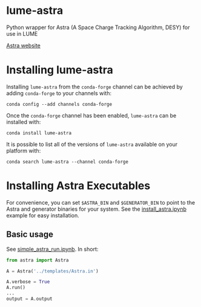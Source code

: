 # lume-astra
Python wrapper for Astra (A Space Charge Tracking Algorithm, DESY) for use in LUME

[Astra website](http://www.desy.de/~mpyflo/)


Installing lume-astra
=====================

Installing `lume-astra` from the `conda-forge` channel can be achieved by adding `conda-forge` to your channels with:

```
conda config --add channels conda-forge
```

Once the `conda-forge` channel has been enabled, `lume-astra` can be installed with:

```
conda install lume-astra
```

It is possible to list all of the versions of `lume-astra` available on your platform with:

```
conda search lume-astra --channel conda-forge

```


Installing Astra Executables
=====================

For convenience, you can set `$ASTRA_BIN` and `$GENERATOR_BIN` to point to the Astra and generator binaries for your system. See the [install_astra.ipynb](./examples/install_astra.ipynb) example for easy installation.


## Basic usage

See [simple_astra_run.ipynb](./examples/basic_astra_examples.ipynb). In short:

```python
from astra import Astra

A = Astra('../templates/Astra.in')

A.verbose = True
A.run()
...
output = A.output
```

